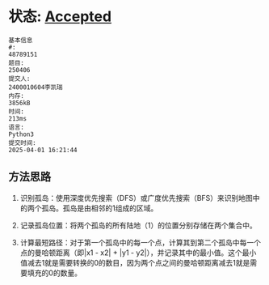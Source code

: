 # 状态: [Accepted](http://xzmdsa.openjudge.cn/2025hw4/solution/48789151/)
```
基本信息
#:
48789151
题目:
250406
提交人:
2400010604李凯瑞
内存:
3856kB
时间:
213ms
语言:
Python3
提交时间:
2025-04-01 16:21:44
```

## 方法思路
1. 识别孤岛：使用深度优先搜索（DFS）或广度优先搜索（BFS）来识别地图中的两个孤岛。孤岛是由相邻的1组成的区域。

2. 记录孤岛位置：将两个孤岛的所有陆地（1）的位置分别存储在两个集合中。

3. 计算最短路径：对于第一个孤岛中的每一个点，计算其到第二个孤岛中每一个点的曼哈顿距离（即|x1 - x2| + |y1 - y2|），并记录其中的最小值。这个最小值减去1就是需要转换的0的数目，因为两个点之间的曼哈顿距离减去1就是需要填充的0的数量。